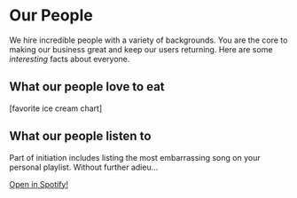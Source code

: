 # Our People

We hire incredible people with a variety of backgrounds. You are the core to making our business great and keep our users returning.  Here are some *interesting* facts about everyone.

## What our people love to eat
[favorite ice cream chart]

## What our people listen to
Part of initiation includes listing the most embarrassing song on your personal playlist.  Without further adieu...

[Open in Spotify!](...)
